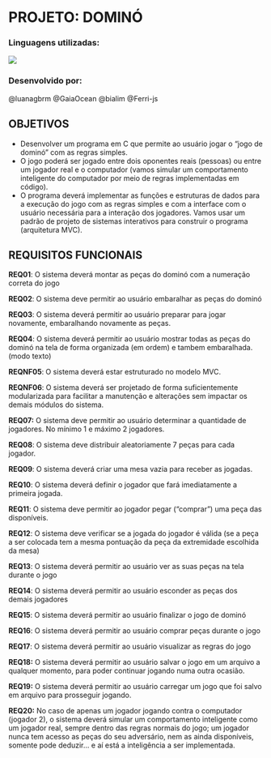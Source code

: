 # PROJETO: DOMINÓ
### Linguagens utilizadas:
<img src = "https://img.shields.io/badge/C-248a3f?style=for-the-badge&logo=c&logoColor=white" />

### Desenvolvido por:
@luanagbrm @GaiaOcean @bialim @Ferri-js

## OBJETIVOS
- Desenvolver um programa em C que permite ao usuário jogar o “jogo de dominó” com as regras simples.
- O jogo poderá ser jogado entre dois oponentes reais (pessoas) ou entre um jogador real e o computador (vamos simular um comportamento inteligente do computador por meio de regras implementadas em código).
- O programa deverá implementar as funções e estruturas de dados para a execução do jogo com as regras simples e com a interface com o usuário necessária para a interação dos jogadores. Vamos usar um padrão de projeto de sistemas interativos para construir o programa (arquitetura MVC).

## REQUISITOS FUNCIONAIS
<b>REQ01</b>: O sistema deverá montar as peças do dominó com a numeração correta do jogo

<b>REQ02</b>: O sistema deve permitir ao usuário embaralhar as peças do dominó

<b>REQ03</b>: O sistema deverá permitir ao usuário preparar para jogar novamente, embaralhando novamente as peças.

<b>REQ04</b>: O sistema deverá permitir ao usuário mostrar todas as peças do dominó na tela
de forma organizada (em ordem) e tambem embaralhada. (modo texto)

<b>REQNF05</b>: O sistema deverá estar estruturado no modelo MVC.

<b>REQNF06</b>: O sistema deverá ser projetado de forma suficientemente modularizada para facilitar a manutenção e alterações sem impactar os demais módulos do sistema.

<b>REQ07:</b> O sistema deve permitir ao usuário determinar a quantidade de jogadores. No
mínimo 1 e máximo 2 jogadores.

<b>REQ08</b>: O sistema deve distribuir aleatoriamente 7 peças para cada jogador.

<b>REQ09</b>: O sistema deverá criar uma mesa vazia para receber as jogadas.

<b>REQ10</b>: O sistema deverá definir o jogador que fará imediatamente a primeira jogada.

<b>REQ11</b>: O sistema deve permitir ao jogador pegar (“comprar”) uma peça das disponíveis.

<b>REQ12</b>: O sistema deve verificar se a jogada do jogador é válida (se a peça a ser colocada tem a mesma pontuação da peça da extremidade escolhida da mesa)

<b>REQ13</b>: O sistema deverá permitir ao usuário ver as suas peças na tela durante o jogo

<b>REQ14</b>: O sistema deverá permitir ao usuário esconder as peças dos demais jogadores

<b>REQ15</b>: O sistema deverá permitir ao usuário finalizar o jogo de dominó

<b>REQ16</b>: O sistema deverá permitir ao usuário comprar peças durante o jogo

<b>REQ17</b>: O sistema deverá permitir ao usuário visualizar as regras do jogo

<b>REQ18:</b> O sistema deverá permitir ao usuário salvar o jogo em um arquivo a qualquer
momento, para poder continuar jogando numa outra ocasião.

<b>REQ19:</b> O sistema deverá permitir ao usuário carregar um jogo que foi salvo em arquivo
para prosseguir jogando.

<b>REQ20:</b>  No caso de apenas um jogador jogando contra o computador (jogador 2), o sistema deverá simular um comportamento inteligente como um jogador real, sempre dentro das regras normais do jogo; um jogador nunca tem acesso as peças do seu adversário, nem as ainda disponíveis, somente pode deduzir... e aí está a inteligência a ser implementada.

